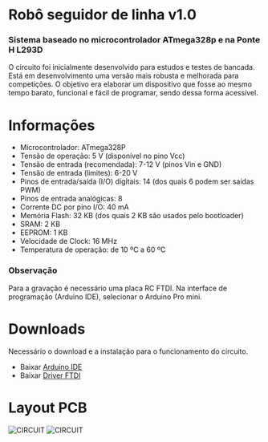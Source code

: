 # **Robô seguidor de linha v1.0** #


### Sistema baseado no microcontrolador ATmega328p e na Ponte H L293D

O circuito foi inicialmente desenvolvido para estudos e testes de bancada. Está em desenvolvimento uma versão mais robusta e melhorada para competições. O objetivo era elaborar um dispositivo que fosse ao mesmo tempo barato, funcional e fácil de programar, sendo dessa forma acessível.


# Informações

- Microcontrolador:	ATmega328P
- Tensão de operação:	5 V (disponível no pino Vcc)
- Tensão de entrada (recomendada):	7-12 V (pinos Vin e GND)
- Tensão de entrada (limites):	6-20 V
- Pinos de entrada/saída (I/O) digitais:	14 (dos quais 6 podem ser saídas PWM)
- Pinos de entrada analógicas:	8
- Corrente DC por pino I/O:	40 mA
- Memória Flash:	32 KB (dos quais 2 KB são usados pelo bootloader)
- SRAM:	2 KB
- EEPROM:	1 KB
- Velocidade de Clock:	16 MHz
- Temperatura de operação:	de 10 ºC a 60 ºC

### Observação

Para a gravação é necessário uma placa RC FTDI. Na interface de programação (Arduino IDE), selecionar o Arduino Pro mini.

# Downloads

Necessário o download e a instalação para o funcionamento do circuito.

- Baixar [Arduino IDE](https://www.arduino.cc/en/main/software)
- Baixar [Driver FTDI](https://www.ftdichip.com/Drivers/VCP.htm)

# Layout PCB

![CIRCUIT](https://raw.githubusercontent.com/sdefx/roboseguidordelinha/master/Rob%C3%B4%20seguidor%20de%20linha/PCB%20Frente.PNG)
![CIRCUIT](https://raw.githubusercontent.com/sdefx/roboseguidordelinha/master/Rob%C3%B4%20seguidor%20de%20linha/PCB%20Verso.PNG)
